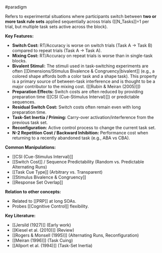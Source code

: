 #paradigm

Refers to experimental situations where participants switch between **two or more task rule sets** applied sequentially across trials ([[N_Tasks]]=1 per trial, but multiple task sets active across the block).

**Key Features:**

- **Switch Cost:** RT/Accuracy is worse on switch trials (Task A -> Task B) compared to repeat trials (Task A -> Task A).
- **Mixing Cost:** RT/Accuracy on repeat trials is worse than in single-task blocks.
- **Bivalent Stimul**i: The stimuli used in task-switching experiments are often [[Dimensions/Stimulus Bivalence & Congruency|bivalent]] (e.g., a colored shape affords both a color task and a shape task). This property is a primary source of between-task interference and is thought to be a major contributor to the mixing cost. ([[Rubin & Meiran (2005)]])
- **Preparation Effects:** Switch costs are often reduced by providing preparation time ([[CSI (Cue-Stimulus Interval)]]) or predictable sequences.
- **Residual Switch Cost:** Switch costs often remain even with long preparation time.
- **Task-Set Inertia / Priming:** Carry-over activation/interference from the previous task set.
- **Reconfiguration:** Active control process to change the current task set.
- **N-2 Repetition Cost / Backward Inhibition:** Performance cost when returning to a recently abandoned task (e.g., ABA vs CBA).

**Common Manipulations:**

- [[CSI (Cue-Stimulus Interval)]]
- [[Switch Cost]] / Sequence Predictability (Random vs. Predictable Alternating Runs)
- [[Task Cue Type]] (Arbitrary vs. Transparent)
- [[Stimulus Bivalence & Congruency]]
- [[Response Set Overlap]]

**Relation to other concepts:**

- Related to [[PRP]] at long SOAs.
- Probes [[Cognitive Control]] flexibility.

**Key Literature:**

- [[Jersild (1927)]] (Early work)
- [[Kiesel et al. (2010)]] (Review)
- [[Rogers & Monsell (1995)]] (Alternating Runs, Reconfiguration)
- [[Meiran (1996)]] (Task Cuing)
- [[Allport et al. (1994)]] (Task-Set Inertia)
